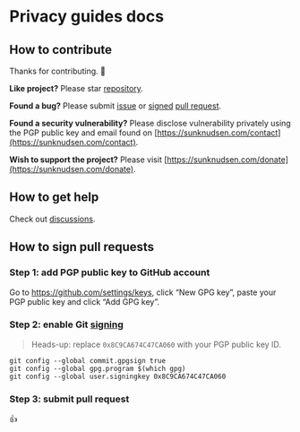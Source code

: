 <!--
Title: Privacy guides docs
Description: Learn how to contribute, get help and sign privacy guides pull requests.
Author: Sun Knudsen <https://github.com/sunknudsen>
Contributors: Sun Knudsen <https://github.com/sunknudsen>
Reviewers:
Publication date: 2020-09-10T14:14:21.000Z
Listed: false
Pinned:
-->

# Privacy guides docs

## How to contribute

Thanks for contributing. 🙌

**Like project?** Please star [repository](https://github.com/sunknudsen/privacy-guides).

**Found a bug?** Please submit [issue](https://github.com/sunknudsen/privacy-guides/issues) or [signed](#how-to-sign-pull-requests) [pull request](https://github.com/sunknudsen/privacy-guides/pulls).

**Found a security vulnerability?** Please disclose vulnerability privately using the PGP public key and email found on [https://sunknudsen.com/contact](https://sunknudsen.com/contact).

**Wish to support the project?** Please visit [https://sunknudsen.com/donate](https://sunknudsen.com/donate).

## How to get help

Check out [discussions](https://github.com/sunknudsen/privacy-guides/discussions).

## How to sign pull requests

### Step 1: add PGP public key to GitHub account

Go to https://github.com/settings/keys, click “New GPG key”, paste your PGP public key and click “Add GPG key”.

### Step 2: enable Git [signing](https://git-scm.com/book/en/v2/Git-Tools-Signing-Your-Work)

> Heads-up: replace `0x8C9CA674C47CA060` with your PGP public key ID.

```shell
git config --global commit.gpgsign true
git config --global gpg.program $(which gpg)
git config --global user.signingkey 0x8C9CA674C47CA060
```

### Step 3: submit pull request

👍
